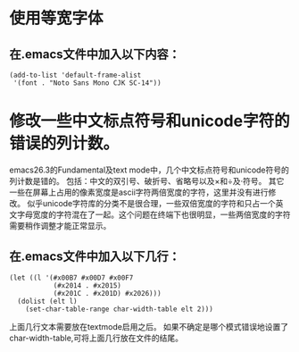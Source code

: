 # 使用等宽字体

## 在.emacs文件中加入以下内容：

    (add-to-list 'default-frame-alist
     '(font . "Noto Sans Mono CJK SC-14"))

# 修改一些中文标点符号和unicode字符的错误的列计数。

emacs26.3的Fundamental及text mode中，几个中文标点符号和unicode符号的列计数是错的。
包括：中文的双引号、破折号、省略号以及×和÷及·符号。
其它一些在屏幕上占用的像素宽度是ascii字符两倍宽度的字符，这里并没有进行修改。
似乎unicode字符库的分类不是很合理，一些双倍宽度的字符和只占一个英文字母宽度的字符混在了一起。这个问题在终端下也很明显，一些两倍宽度的字符需要稍作调整才能正常显示。

## 在.emacs文件中加入以下几行：

    (let ((l '(#x00B7 #x00D7 #x00F7
               (#x2014 . #x2015)
               (#x201C . #x201D) #x2026)))
      (dolist (elt l)
        (set-char-table-range char-width-table elt 2)))

上面几行文本需要放在textmode启用之后。
如果不确定是哪个模式错误地设置了char-width-table,可将上面几行放在文件的结尾。

